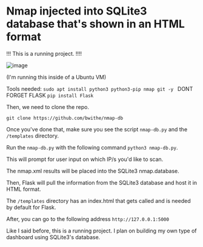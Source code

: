 # Nmap injected into SQLite3 database that's shown in an HTML format
!!! This is a running project. !!!!

![image](https://github.com/BwithE/nmap-db/assets/144924113/5ebe5cbe-ebda-4008-baaa-790b490a00b2)

(I'm running this inside of a Ubuntu VM)

Tools needed:
```sudo apt install python3 python3-pip nmap git -y ```
DONT FORGET FLASK
```pip install Flask```

Then, we need to clone the repo.

```git clone https://github.com/bwithe/nmap-db```

Once you've done that, make sure you see the script ```nmap-db.py``` and the ```/templates``` directory.

Run the ```nmap-db.py``` with the following command ```python3 nmap-db.py```.

This will prompt for user input on which IP/s you'd like to scan.

The nmap.xml results will be placed into the SQLite3 nmap.database.

Then, Flask will pull the information from the SQLite3 database and host it in HTML format.

The ```/templates``` directory has an index.html that gets called and is needed by default for Flask.

After, you can go to the following address ```http://127.0.0.1:5000```

Like I said before, this is a running project. I plan on building my own type of dashboard using SQLite3's database.


